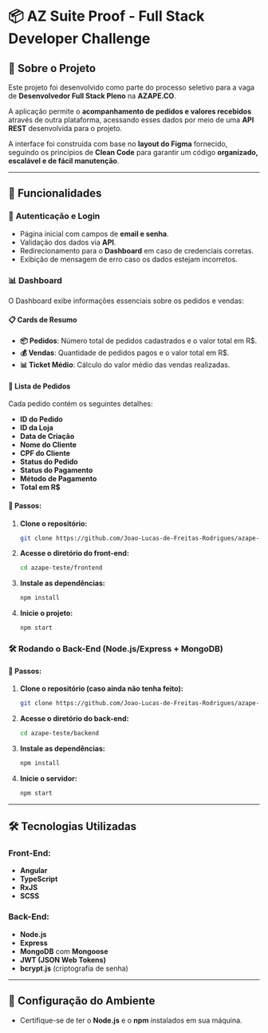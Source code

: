 # 📦 AZ Suite Proof - Full Stack Developer Challenge  

## 📌 Sobre o Projeto  
Este projeto foi desenvolvido como parte do processo seletivo para a vaga de **Desenvolvedor Full Stack Pleno** na **AZAPE.CO**.  

A aplicação permite o **acompanhamento de pedidos e valores recebidos** através de outra plataforma, acessando esses dados por meio de uma **API REST** desenvolvida para o projeto.  

A interface foi construída com base no **layout do Figma** fornecido, seguindo os princípios de **Clean Code** para garantir um código **organizado, escalável e de fácil manutenção**.  

---

## 📜 Funcionalidades  

### 🔐 **Autenticação e Login**  
- Página inicial com campos de **email e senha**.  
- Validação dos dados via **API**.  
- Redirecionamento para o **Dashboard** em caso de credenciais corretas.  
- Exibição de mensagem de erro caso os dados estejam incorretos.  

### 📊 **Dashboard**  
O Dashboard exibe informações essenciais sobre os pedidos e vendas:  

#### 📋 **Cards de Resumo**  
- **📦 Pedidos**: Número total de pedidos cadastrados e o valor total em R$.  
- **💰 Vendas**: Quantidade de pedidos pagos e o valor total em R$.  
- **📊 Ticket Médio**: Cálculo do valor médio das vendas realizadas.  

#### 📝 **Lista de Pedidos**  
Cada pedido contém os seguintes detalhes:  
- **ID do Pedido**  
- **ID da Loja**  
- **Data de Criação**  
- **Nome do Cliente**  
- **CPF do Cliente**  
- **Status do Pedido**  
- **Status do Pagamento**  
- **Método de Pagamento**  
- **Total em R$**

#### 📌 Passos:
1. **Clone o repositório:**
   ```bash
   git clone https://github.com/Joao-Lucas-de-Freitas-Rodrigues/azape-teste.git
   ```
2. **Acesse o diretório do front-end:**
   ```bash
   cd azape-teste/frontend
   ```
3. **Instale as dependências:**
   ```bash
   npm install
   ```
4. **Inicie o projeto:**
   ```bash
   npm start
   ```

### 🛠️ Rodando o Back-End (Node.js/Express + MongoDB)

#### 📌 Passos:
1. **Clone o repositório (caso ainda não tenha feito):**
   ```bash
   git clone https://github.com/Joao-Lucas-de-Freitas-Rodrigues/azape-teste.git
   ```
2. **Acesse o diretório do back-end:**
   ```bash
   cd azape-teste/backend
   ```
3. **Instale as dependências:**
   ```bash
   npm install
   ```
4. **Inicie o servidor:**
   ```bash
   npm start
   ```

---

## 🛠️ Tecnologias Utilizadas

### Front-End:
- **Angular**
- **TypeScript**
- **RxJS**
- **SCSS**

### Back-End:
- **Node.js**
- **Express**
- **MongoDB** com **Mongoose**
- **JWT (JSON Web Tokens)**
- **bcrypt.js** (criptografia de senha)

---

## 🔧 Configuração do Ambiente

- Certifique-se de ter o **Node.js** e o **npm** instalados em sua máquina.

